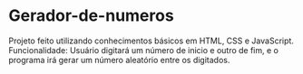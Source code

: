 # Gerador-de-numeros
Projeto feito utilizando conhecimentos básicos em HTML, CSS e JavaScript.
Funcionalidade: Usuário digitará um número de inicio e outro de fim, e o programa irá gerar um número aleatório entre os digitados. 
